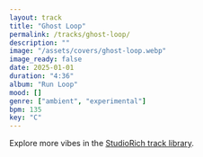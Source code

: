 ```yaml
---
layout: track
title: "Ghost Loop"
permalink: /tracks/ghost-loop/
description: ""
image: "/assets/covers/ghost-loop.webp"
image_ready: false
date: 2025-01-01
duration: "4:36"
album: "Run Loop"
mood: []
genre: ["ambient", "experimental"]
bpm: 135
key: "C"
---
```


Explore more vibes in the [StudioRich track library](/tracks/).
